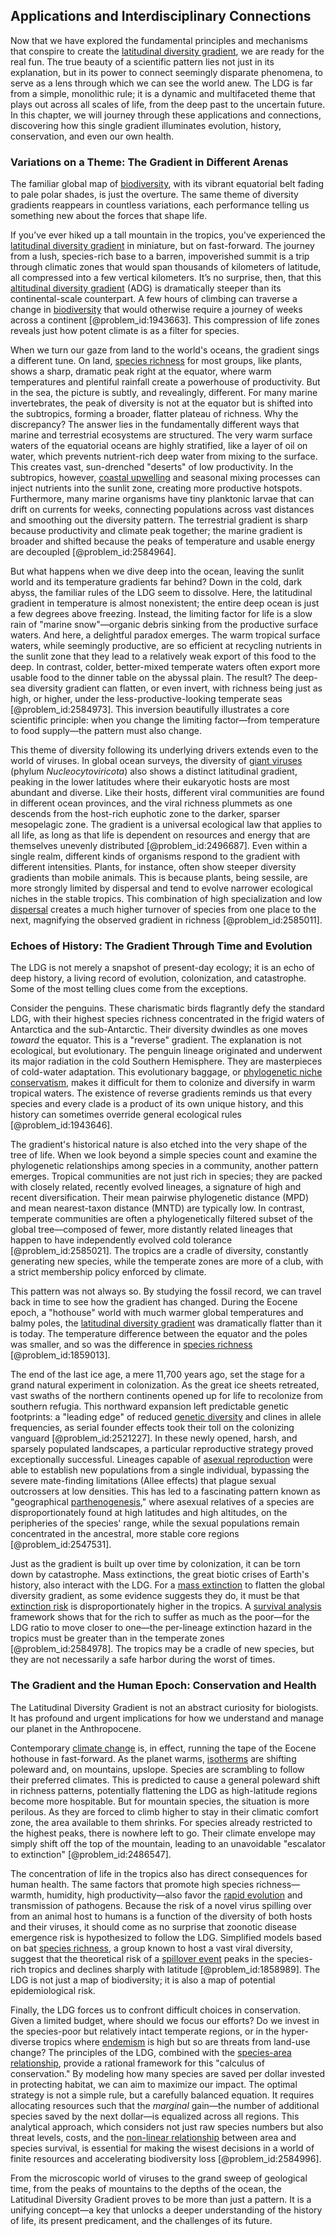 ## Applications and Interdisciplinary Connections

Now that we have explored the fundamental principles and mechanisms that conspire to create the [latitudinal diversity gradient](@article_id:167643), we are ready for the real fun. The true beauty of a scientific pattern lies not just in its explanation, but in its power to connect seemingly disparate phenomena, to serve as a lens through which we can see the world anew. The LDG is far from a simple, monolithic rule; it is a dynamic and multifaceted theme that plays out across all scales of life, from the deep past to the uncertain future. In this chapter, we will journey through these applications and connections, discovering how this single gradient illuminates evolution, history, conservation, and even our own health.

### Variations on a Theme: The Gradient in Different Arenas

The familiar global map of [biodiversity](@article_id:139425), with its vibrant equatorial belt fading to pale polar shades, is just the overture. The same theme of diversity gradients reappears in countless variations, each performance telling us something new about the forces that shape life.

If you’ve ever hiked up a tall mountain in the tropics, you've experienced the [latitudinal diversity gradient](@article_id:167643) in miniature, but on fast-forward. The journey from a lush, species-rich base to a barren, impoverished summit is a trip through climatic zones that would span thousands of kilometers of latitude, all compressed into a few vertical kilometers. It’s no surprise, then, that this [altitudinal diversity gradient](@article_id:178201) (ADG) is dramatically steeper than its continental-scale counterpart. A few hours of climbing can traverse a change in [biodiversity](@article_id:139425) that would otherwise require a journey of weeks across a continent [@problem_id:1943663]. This compression of life zones reveals just how potent climate is as a filter for species.

When we turn our gaze from land to the world's oceans, the gradient sings a different tune. On land, [species richness](@article_id:164769) for most groups, like plants, shows a sharp, dramatic peak right at the equator, where warm temperatures and plentiful rainfall create a powerhouse of productivity. But in the sea, the picture is subtly, and revealingly, different. For many marine invertebrates, the peak of diversity is not at the equator but is shifted into the subtropics, forming a broader, flatter plateau of richness. Why the discrepancy? The answer lies in the fundamentally different ways that marine and terrestrial ecosystems are structured. The very warm surface waters of the equatorial oceans are highly stratified, like a layer of oil on water, which prevents nutrient-rich deep water from mixing to the surface. This creates vast, sun-drenched "deserts" of low productivity. In the subtropics, however, [coastal upwelling](@article_id:198401) and seasonal mixing processes can inject nutrients into the sunlit zone, creating more productive hotspots. Furthermore, many marine organisms have tiny planktonic larvae that can drift on currents for weeks, connecting populations across vast distances and smoothing out the diversity pattern. The terrestrial gradient is sharp because productivity and climate peak together; the marine gradient is broader and shifted because the peaks of temperature and usable energy are decoupled [@problem_id:2584964].

But what happens when we dive deep into the ocean, leaving the sunlit world and its temperature gradients far behind? Down in the cold, dark abyss, the familiar rules of the LDG seem to dissolve. Here, the latitudinal gradient in temperature is almost nonexistent; the entire deep ocean is just a few degrees above freezing. Instead, the limiting factor for life is a slow rain of "marine snow"—organic debris sinking from the productive surface waters. And here, a delightful paradox emerges. The warm tropical surface waters, while seemingly productive, are so efficient at recycling nutrients in the sunlit zone that they lead to a relatively weak export of this food to the deep. In contrast, colder, better-mixed temperate waters often export more usable food to the dinner table on the abyssal plain. The result? The deep-sea diversity gradient can flatten, or even invert, with richness being just as high, or higher, under the less-productive-looking temperate seas [@problem_id:2584973]. This inversion beautifully illustrates a core scientific principle: when you change the limiting factor—from temperature to food supply—the pattern must also change.

This theme of diversity following its underlying drivers extends even to the world of viruses. In global ocean surveys, the diversity of [giant viruses](@article_id:180825) (phylum *Nucleocytoviricota*) also shows a distinct latitudinal gradient, peaking in the lower latitudes where their eukaryotic hosts are most abundant and diverse. Like their hosts, different viral communities are found in different ocean provinces, and the viral richness plummets as one descends from the host-rich euphotic zone to the darker, sparser mesopelagic zone. The gradient is a universal ecological law that applies to all life, as long as that life is dependent on resources and energy that are themselves unevenly distributed [@problem_id:2496687]. Even within a single realm, different kinds of organisms respond to the gradient with different intensities. Plants, for instance, often show steeper diversity gradients than mobile animals. This is because plants, being sessile, are more strongly limited by dispersal and tend to evolve narrower ecological niches in the stable tropics. This combination of high specialization and low [dispersal](@article_id:263415) creates a much higher turnover of species from one place to the next, magnifying the observed gradient in richness [@problem_id:2585011].

### Echoes of History: The Gradient Through Time and Evolution

The LDG is not merely a snapshot of present-day ecology; it is an echo of deep history, a living record of evolution, colonization, and catastrophe. Some of the most telling clues come from the exceptions.

Consider the penguins. These charismatic birds flagrantly defy the standard LDG, with their highest species richness concentrated in the frigid waters of Antarctica and the sub-Antarctic. Their diversity dwindles as one moves *toward* the equator. This is a "reverse" gradient. The explanation is not ecological, but evolutionary. The penguin lineage originated and underwent its major radiation in the cold Southern Hemisphere. They are masterpieces of cold-water adaptation. This evolutionary baggage, or [phylogenetic niche conservatism](@article_id:163438), makes it difficult for them to colonize and diversify in warm tropical waters. The existence of reverse gradients reminds us that every species and every clade is a product of its own unique history, and this history can sometimes override general ecological rules [@problem_id:1943646].

The gradient's historical nature is also etched into the very shape of the tree of life. When we look beyond a simple species count and examine the phylogenetic relationships among species in a community, another pattern emerges. Tropical communities are not just rich in species; they are packed with closely related, recently evolved lineages, a signature of high and recent diversification. Their mean pairwise phylogenetic distance (MPD) and mean nearest-taxon distance (MNTD) are typically low. In contrast, temperate communities are often a phylogenetically filtered subset of the global tree—composed of fewer, more distantly related lineages that happen to have independently evolved cold tolerance [@problem_id:2585021]. The tropics are a cradle of diversity, constantly generating new species, while the temperate zones are more of a club, with a strict membership policy enforced by climate.

This pattern was not always so. By studying the fossil record, we can travel back in time to see how the gradient has changed. During the Eocene epoch, a "hothouse" world with much warmer global temperatures and balmy poles, the [latitudinal diversity gradient](@article_id:167643) was dramatically flatter than it is today. The temperature difference between the equator and the poles was smaller, and so was the difference in [species richness](@article_id:164769) [@problem_id:1859013].

The end of the last ice age, a mere 11,700 years ago, set the stage for a grand natural experiment in colonization. As the great ice sheets retreated, vast swaths of the northern continents opened up for life to recolonize from southern refugia. This northward expansion left predictable genetic footprints: a "leading edge" of reduced [genetic diversity](@article_id:200950) and clines in allele frequencies, as serial founder effects took their toll on the colonizing vanguard [@problem_id:2521227]. In these newly opened, harsh, and sparsely populated landscapes, a particular reproductive strategy proved exceptionally successful. Lineages capable of [asexual reproduction](@article_id:146716) were able to establish new populations from a single individual, bypassing the severe mate-finding limitations (Allee effects) that plague sexual outcrossers at low densities. This has led to a fascinating pattern known as "geographical [parthenogenesis](@article_id:163309)," where asexual relatives of a species are disproportionately found at high latitudes and high altitudes, on the peripheries of the species' range, while the sexual populations remain concentrated in the ancestral, more stable core regions [@problem_id:2547531].

Just as the gradient is built up over time by colonization, it can be torn down by catastrophe. Mass extinctions, the great biotic crises of Earth's history, also interact with the LDG. For a [mass extinction](@article_id:137301) to flatten the global diversity gradient, as some evidence suggests they do, it must be that [extinction risk](@article_id:140463) is disproportionately higher in the tropics. A [survival analysis](@article_id:263518) framework shows that for the rich to suffer as much as the poor—for the LDG ratio to move closer to one—the per-lineage extinction hazard in the tropics must be greater than in the temperate zones [@problem_id:2584978]. The tropics may be a cradle of new species, but they are not necessarily a safe harbor during the worst of times.

### The Gradient and the Human Epoch: Conservation and Health

The Latitudinal Diversity Gradient is not an abstract curiosity for biologists. It has profound and urgent implications for how we understand and manage our planet in the Anthropocene.

Contemporary [climate change](@article_id:138399) is, in effect, running the tape of the Eocene hothouse in fast-forward. As the planet warms, [isotherms](@article_id:151399) are shifting poleward and, on mountains, upslope. Species are scrambling to follow their preferred climates. This is predicted to cause a general poleward shift in richness patterns, potentially flattening the LDG as high-latitude regions become more hospitable. But for mountain species, the situation is more perilous. As they are forced to climb higher to stay in their climatic comfort zone, the area available to them shrinks. For species already restricted to the highest peaks, there is nowhere left to go. Their climate envelope may simply shift off the top of the mountain, leading to an unavoidable "escalator to extinction" [@problem_id:2486547].

The concentration of life in the tropics also has direct consequences for human health. The same factors that promote high species richness—warmth, humidity, high productivity—also favor the [rapid evolution](@article_id:204190) and transmission of pathogens. Because the risk of a novel virus spilling over from an animal host to humans is a function of the diversity of both hosts and their viruses, it should come as no surprise that zoonotic disease emergence risk is hypothesized to follow the LDG. Simplified models based on bat [species richness](@article_id:164769), a group known to host a vast viral diversity, suggest that the theoretical risk of a [spillover event](@article_id:177796) peaks in the species-rich tropics and declines sharply with latitude [@problem_id:1858989]. The LDG is not just a map of biodiversity; it is also a map of potential epidemiological risk.

Finally, the LDG forces us to confront difficult choices in conservation. Given a limited budget, where should we focus our efforts? Do we invest in the species-poor but relatively intact temperate regions, or in the hyper-diverse tropics where [endemism](@article_id:187337) is high but so are threats from land-use change? The principles of the LDG, combined with the [species-area relationship](@article_id:169894), provide a rational framework for this "calculus of conservation." By modeling how many species are saved per dollar invested in protecting habitat, we can aim to maximize our impact. The optimal strategy is not a simple rule, but a carefully balanced equation. It requires allocating resources such that the *marginal* gain—the number of additional species saved by the next dollar—is equalized across all regions. This analytical approach, which considers not just raw species numbers but also threat levels, costs, and the [non-linear relationship](@article_id:164785) between area and species survival, is essential for making the wisest decisions in a world of finite resources and accelerating biodiversity loss [@problem_id:2584996].

From the microscopic world of viruses to the grand sweep of geological time, from the peaks of mountains to the depths of the ocean, the Latitudinal Diversity Gradient proves to be more than just a pattern. It is a unifying concept—a key that unlocks a deeper understanding of the history of life, its present predicament, and the challenges of its future.